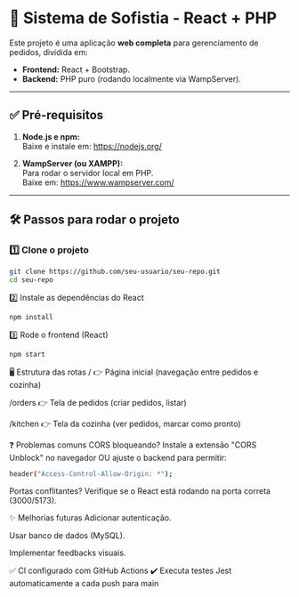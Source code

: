 # 🚀 Sistema de Sofistia - React + PHP

Este projeto é uma aplicação **web completa** para gerenciamento de pedidos, dividida em:

- **Frontend:** React + Bootstrap.
- **Backend:** PHP puro (rodando localmente via WampServer).

---

## ✅ Pré-requisitos

1. **Node.js e npm:**  
   Baixe e instale em: https://nodejs.org/

2. **WampServer (ou XAMPP):**  
   Para rodar o servidor local em PHP.  
   Baixe em: https://www.wampserver.com/

---

## 🛠️ Passos para rodar o projeto

### 1️⃣ Clone o projeto

```bash
git clone https://github.com/seu-usuario/seu-repo.git
cd seu-repo
```
2️⃣ Instale as dependências do React
```bash
npm install
```

3️⃣  Rode o frontend (React)
```bash
npm start
```
🖥️ Estrutura das rotas
/ 👉 Página inicial (navegação entre pedidos e cozinha)

/orders 👉 Tela de pedidos (criar pedidos, listar)

/kitchen 👉 Tela da cozinha (ver pedidos, marcar como pronto)

❓ Problemas comuns
CORS bloqueando?
Instale a extensão "CORS Unblock" no navegador OU ajuste o backend para permitir:


```bash
header("Access-Control-Allow-Origin: *");
```

Portas conflitantes?
Verifique se o React está rodando na porta correta (3000/5173).

✨ Melhorias futuras
Adicionar autenticação.

Usar banco de dados (MySQL).

Implementar feedbacks visuais.

✅ CI configurado com GitHub Actions
✔️ Executa testes Jest automaticamente a cada push para main
